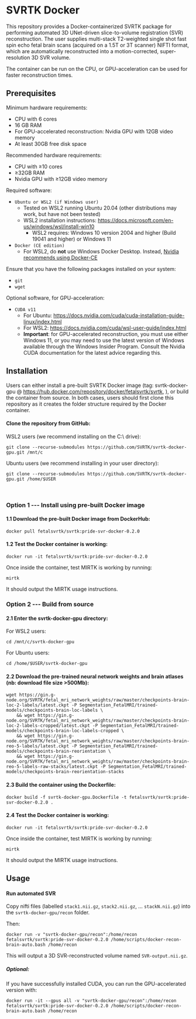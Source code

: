 
# SVRTK Docker
This repository provides a Docker-containerized SVRTK package for performing automated 3D UNet-driven slice-to-volume registration (SVR) reconstruction. The user supplies multi-stack T2-weighted single shot fast spin echo fetal brain scans (acquired on a 1.5T or 3T scanner) NIFTI format, which are automatically reconstructed into a motion-corrected, super-resolution 3D SVR volume.

The container can be run on the CPU, or GPU-acceleration can be used for faster reconstruction times.


## Prerequisites
Minimum hardware requirements:
 - CPU with 6 cores
 - 16 GB RAM
 - For GPU-accelerated reconstruction: Nvidia GPU with 12GB video memory
 - At least 30GB free disk space

Recommended hardware requirements:
- CPU with ≥10 cores
- ≥32GB RAM
- Nvidia GPU with ≥12GB video memory

Required software:
- `Ubuntu or WSL2 (if Windows user)`
	- Tested on WSL2 running Ubuntu 20.04 (other distributions may work, but have not been tested)
	- WSL2 installation instructions: https://docs.microsoft.com/en-us/windows/wsl/install-win10
		- WSL2 requires: Windows 10 version 2004 and higher (Build 19041 and higher) or Windows 11
- `Docker (CE edition)`
	- For WSL2, do **not** use Windows Docker Desktop. Instead, [Nvidia recommends using Docker-CE](https://docs.nvidia.com/cuda/wsl-user-guide/index.html#ch04-sub01-install-docker)

Ensure that you have the following packages installed on your system:
- `git`
- `wget`
&nbsp;

Optional software, for GPU-acceleration:
- `CUDA v11`
	- For Ubuntu: https://docs.nvidia.com/cuda/cuda-installation-guide-linux/index.html
	- For WSL2: https://docs.nvidia.com/cuda/wsl-user-guide/index.html
	- **Important**: for GPU-accelerated reconstruction, you must use either Windows 11, or you may need to use the latest version of Windows available through the Windows Insider Program. Consult the Nvidia CUDA documentation for the latest advice regarding this.





## Installation
Users can either install a pre-built SVRTK Docker image (tag: svrtk-docker-gpu @ https://hub.docker.com/repository/docker/fetalsvrtk/svrtk, ), or build the container from source. In both cases, users should first clone this repository as it creates the folder structure required by the Docker container.

#### Clone the repository from GitHub:
WSL2 users (we recommend installing on the C:\ drive):
```
git clone --recurse-submodules https://github.com/SVRTK/svrtk-docker-gpu.git /mnt/c
```

Ubuntu users (we recommend installing in your user directory):
```
git clone --recurse-submodules https://github.com/SVRTK/svrtk-docker-gpu.git /home/$USER
```
&nbsp;

### Option 1 --- Install using pre-built Docker image
#### 1.1 Download the pre-built Docker image from DockerHub:
```
docker pull fetalsvrtk/svrtk:pride-svr-docker-0.2.0
```
#### 1.2 Test the Docker container is working:

```
docker run -it fetalsvrtk/svrtk:pride-svr-docker-0.2.0
```
Once inside the container, test MIRTK is working by running:

```
mirtk
```

It should output the MIRTK usage instructions.
&nbsp;

### Option 2 --- Build from source
#### 2.1 Enter the svrtk-docker-gpu directory:
For WSL2 users:
```
cd /mnt/c/svrtk-docker-gpu
```
For Ubuntu users:
```
cd /home/$USER/svrtk-docker-gpu
```

#### 2.2 Download the pre-trained neural network weights and brain atlases (nb: download file size >500Mb):
```
wget https://gin.g-node.org/SVRTK/fetal_mri_network_weights/raw/master/checkpoints-brain-loc-2-labels/latest.ckpt -P Segmentation_FetalMRI/trained-models/checkpoints-brain-loc-labels \
	&& wget https://gin.g-node.org/SVRTK/fetal_mri_network_weights/raw/master/checkpoints-brain-loc-2-labels-cropped/latest.ckpt -P Segmentation_FetalMRI/trained-models/checkpoints-brain-loc-labels-cropped \
	&& wget https://gin.g-node.org/SVRTK/fetal_mri_network_weights/raw/master/checkpoints-brain-reo-5-labels/latest.ckpt -P Segmentation_FetalMRI/trained-models/checkpoints-brain-reorientation \
	&& wget https://gin.g-node.org/SVRTK/fetal_mri_network_weights/raw/master/checkpoints-brain-reo-5-labels-raw-stacks/latest.ckpt -P Segmentation_FetalMRI/trained-models/checkpoints-brain-reorientation-stacks
```

#### 2.3 Build the container using the Dockerfile:

```
docker build -f svrtk-docker-gpu.Dockerfile -t fetalsvrtk/svrtk:pride-svr-docker-0.2.0 .
```

#### 2.4 Test the Docker container is working:

```
docker run -it fetalsvrtk/svrtk:pride-svr-docker-0.2.0
```
Once inside the container, test MIRTK is working by running:

```
mirtk
```

It should output the MIRTK usage instructions.


## Usage

#### Run automated SVR

Copy nifti files (labelled `stack1.nii.gz`, `stack2.nii.gz`, ... `stackN.nii.gz`) into the `svrtk-docker-gpu/recon` folder.

Then:

```
docker run -v "svrtk-docker-gpu/recon":/home/recon fetalsvrtk/svrtk:pride-svr-docker-0.2.0 /home/scripts/docker-recon-brain-auto.bash /home/recon
```

This will output a 3D SVR-reconstructed volume named `SVR-output.nii.gz`.
&nbsp;

##### Optional:
If you have successfully installed CUDA, you can run the GPU-accelerated version with:
```
docker run -it --gpus all -v "svrtk-docker-gpu/recon":/home/recon fetalsvrtk/svrtk:pride-svr-docker-0.2.0 /home/scripts/docker-recon-brain-auto.bash /home/recon
```
